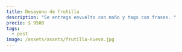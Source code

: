 ```yaml
---
title: Desayuno de frutilla
description: "Se entrega envuelto con moño y tags con frases. "
precio: $ 9500
tags:
  - post
image: /assets/assets/frutilla-nueva.jpg
---
```

